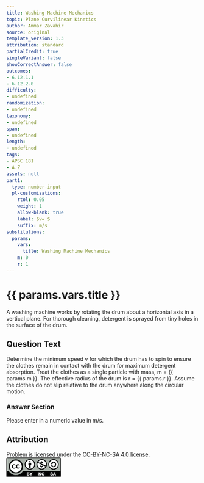 ```yaml
---
title: Washing Machine Mechanics
topic: Plane Curvilinear Kinetics
author: Ammar Zavahir
source: original
template_version: 1.3
attribution: standard
partialCredit: true
singleVariant: false
showCorrectAnswer: false
outcomes:
- 6.12.1.1
- 6.12.2.0
difficulty:
- undefined
randomization:
- undefined
taxonomy:
- undefined
span:
- undefined
length:
- undefined
tags:
- APSC 181
- A.Z
assets: null
part1:
  type: number-input
  pl-customizations:
    rtol: 0.05
    weight: 1
    allow-blank: true
    label: $v= $
    suffix: m/s
substitutions:
  params:
    vars:
      title: Washing Machine Mechanics
    m: 0
    r: 1
---
```

# {{ params.vars.title }}
A washing machine works by rotating the drum about a horizontal axis in a vertical plane. For thorough cleaning, detergent is sprayed from tiny holes in the surface of the drum.

## Question Text

Determine the minimum speed v for which the drum has to spin to ensure the clothes remain in contact with the drum for maximum detergent absorption. Treat the clothes as a single particle with mass, m = {{ params.m }}. The effective radius of the drum is r = {{ params.r }}. Assume the clothes do not slip relative to the drum anywhere along the circular motion.

### Answer Section

Please enter in a numeric value in m/s.

## Attribution

Problem is licensed under the [CC-BY-NC-SA 4.0 license](https://creativecommons.org/licenses/by-nc-sa/4.0/).<br> ![The Creative Commons 4.0 license requiring attribution-BY, non-commercial-NC, and share-alike-SA license.](https://raw.githubusercontent.com/firasm/bits/master/by-nc-sa.png)